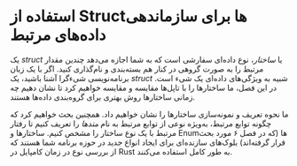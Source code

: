 # استفاده از Structها برای سازماندهی داده‌های مرتبط

یک _struct_ یا _ساختار_، نوع داده‌ای سفارشی است که به شما اجازه می‌دهد چندین مقدار مرتبط را به صورت گروهی در کنار هم بسته‌بندی و نام‌گذاری کنید. اگر با یک زبان برنامه‌نویسی شیءگرا آشنا باشید، یک _struct_ شبیه به ویژگی‌های داده‌ای یک شیء است. در این فصل، ما ساختارها را با تاپل‌ها مقایسه و مقایسه خواهیم کرد تا نشان دهیم چه زمانی ساختارها روش بهتری برای گروه‌بندی داده‌ها هستند.

ما نحوه تعریف و نمونه‌سازی ساختارها را نشان خواهیم داد. همچنین بحث خواهیم کرد که چگونه توابع مرتبط، به‌ویژه نوعی از توابع مرتبط به نام _متدها_ را تعریف کنیم تا رفتار مرتبط با یک نوع ساختار را مشخص کنیم. ساختارها و Enumها (که در فصل ۶ مورد بحث قرار گرفته‌اند) بلوک‌های سازنده‌ای برای ایجاد انواع جدید در حوزه برنامه شما هستند که از بررسی نوع در زمان کامپایل در Rust به طور کامل استفاده می‌کنند.
